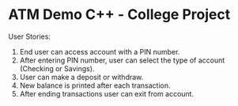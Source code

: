 # ATM Demo C++ - College Project


User Stories:

   1.  End user can access account with a PIN number.
   2.  After entering PIN number, user can select the type of account (Checking or Savings).
   3.  User can make a deposit or withdraw.
   4.  New balance is printed after each transaction.
   5.  After ending transactions user can exit from account.
